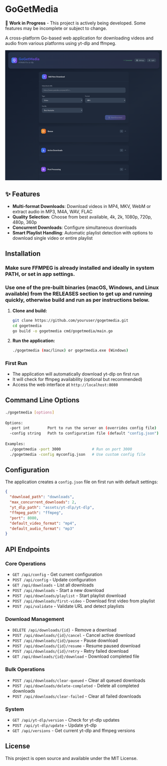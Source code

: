 # GoGetMedia

🚧 **Work in Progress** - This project is actively being developed. Some features may be incomplete or subject to change.

A cross-platform Go-based web application for downloading videos and audio from various platforms using yt-dlp and ffmpeg.

![GoGetMedia Screenshot](screenshot.png)

## ✨ Features

- **Multi-format Downloads**: Download videos in MP4, MKV, WebM or extract audio in MP3, M4A, WAV, FLAC
- **Quality Selection**: Choose from best available, 4k, 2k, 1080p, 720p, 480p, 360p
- **Concurrent Downloads**: Configure simultaneous downloads
- **Smart Playlist Handling**: Automatic playlist detection with options to download single video or entire playlist

## Installation

### Make sure FFMPEG is already installed and ideally in system PATH, or set in app settings. 

### Use one of the pre-built binaries (macOS, Windows, and Linux available) from the RELEASES section to get up and running quickly, otherwise build and run as per instructions below.

1. **Clone and build:**
   ```bash
   git clone https://github.com/youruser/gogetmedia.git
   cd gogetmedia
   go build -o gogetmedia cmd/gogetmedia/main.go
   ```

2. **Run the application:**
   ```bash
   ./gogetmedia (mac/linux) or gogetmedia.exe (Windows)
   ```

### First Run
- The application will automatically download yt-dlp on first run
- It will check for ffmpeg availability (optional but recommended)
- Access the web interface at `http://localhost:8080`

## Command Line Options

```bash
./gogetmedia [options]

Options:
  -port int        Port to run the server on (overrides config file)
  -config string   Path to configuration file (default "config.json")

Examples:
  ./gogetmedia -port 3000              # Run on port 3000
  ./gogetmedia -config myconfig.json   # Use custom config file
```

## Configuration

The application creates a `config.json` file on first run with default settings:

```json
{
  "download_path": "downloads",
  "max_concurrent_downloads": 2,
  "yt_dlp_path": "assets/yt-dlp/yt-dlp",
  "ffmpeg_path": "ffmpeg",
  "port": 8080,
  "default_video_format": "mp4",
  "default_audio_format": "mp3"
}
```

## API Endpoints

### Core Operations
- `GET /api/config` - Get current configuration
- `POST /api/config` - Update configuration
- `GET /api/downloads` - List all downloads
- `POST /api/downloads` - Start a new download
- `POST /api/downloads/playlist` - Start playlist download
- `POST /api/downloads/first-video` - Download first video from playlist
- `POST /api/validate` - Validate URL and detect playlists

### Download Management
- `DELETE /api/downloads/{id}` - Remove a download
- `POST /api/downloads/{id}/cancel` - Cancel active download
- `POST /api/downloads/{id}/pause` - Pause download
- `POST /api/downloads/{id}/resume` - Resume paused download
- `POST /api/downloads/{id}/retry` - Retry failed download
- `GET /api/downloads/{id}/download` - Download completed file

### Bulk Operations
- `POST /api/downloads/clear-queued` - Clear all queued downloads
- `POST /api/downloads/delete-completed` - Delete all completed downloads
- `POST /api/downloads/clear-failed` - Clear all failed downloads

### System
- `GET /api/yt-dlp/version` - Check for yt-dlp updates
- `POST /api/yt-dlp/update` - Update yt-dlp
- `GET /api/versions` - Get current yt-dlp and ffmpeg versions

## License

This project is open source and available under the MIT License.